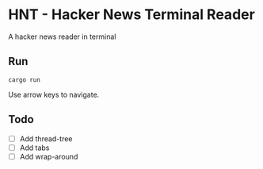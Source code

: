 # HNT - Hacker News Terminal Reader

A hacker news reader in terminal

## Run

```shell
cargo run
```

Use arrow keys to navigate.

## Todo

- [ ] Add thread-tree
- [ ] Add tabs
- [ ] Add wrap-around
